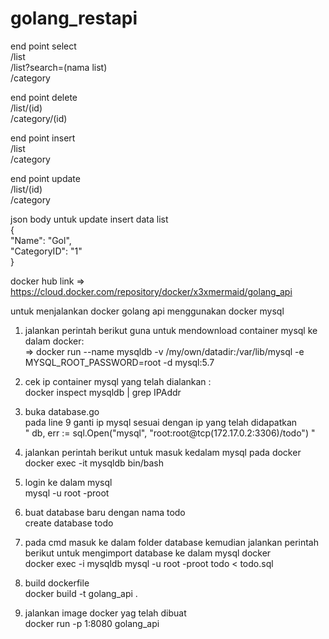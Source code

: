 # <h1>golang_restapi</h1>

end point select <br>
/list <br>
/list?search=(nama list)<br>
/category

end point delete <br>
/list/(id)<br>
/category/(id)

end point insert <br>
/list<br>
/category

end point update<br>
/list/(id)<br>
/category

json body untuk update insert data list<br>
{	<br>
	"Name": "Gol",<br>
	"CategoryID": "1"<br>
}<br>

docker hub link => https://cloud.docker.com/repository/docker/x3xmermaid/golang_api

untuk menjalankan docker golang api menggunakan docker mysql
1. jalankan perintah berikut guna untuk mendownload container mysql ke dalam docker:<br>
</n>=> docker run --name mysqldb -v /my/own/datadir:/var/lib/mysql -e MYSQL_ROOT_PASSWORD=root -d mysql:5.7

2. cek ip container mysql yang telah dialankan :<br>
docker inspect mysqldb | grep IPAddr

3. buka database.go<br>
pada line 9 ganti ip mysql sesuai dengan ip yang telah didapatkan<br>
" db, err := sql.Open("mysql", "root:root@tcp(172.17.0.2:3306)/todo") "
 
4. jalankan perintah berikut untuk masuk kedalam mysql pada docker<br>
docker exec -it mysqldb bin/bash

5. login ke dalam mysql<br>
mysql -u root -proot
					
6. buat database baru dengan nama todo<br>
create database todo

7. pada cmd masuk ke dalam folder database kemudian jalankan perintah berikut untuk mengimport database ke dalam mysql docker<br>
docker exec -i mysqldb mysql -u root -proot todo < todo.sql

8. build dockerfile<br>
docker build -t golang_api .

9. jalankan image docker yag telah dibuat<br>
docker run -p 1:8080 golang_api
